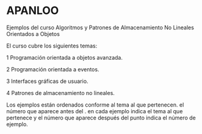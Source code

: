 # APANLOO
Ejemplos del curso Algoritmos y Patrones de Almacenamiento No Lineales Orientados a Objetos

El curso cubre los siguientes temas:

1 Programación orientada a objetos avanzada.

2 Programación orientada a eventos.

3 Interfaces gráficas de usuario.

4 Patrones de almacenamiento no lineales.

Los ejemplos están ordenados conforme al tema al que pertenecen. el número que aparece antes del . en cada ejemplo indica el tema al que pertenece y el número que aparece después del punto indica el número de ejemplo.
